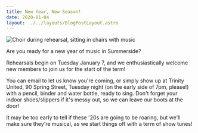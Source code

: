 ```yaml
---
title: New Year, New Season!
date: 2020-01-04
layout: ../../layouts/BlogPostLayout.astro
---
```

![](/images/20190115_202118.jpg "Choir during rehearsal, sitting in chairs with music")

Are you ready for a new year of music in Summerside?

Rehearsals begin on Tuesday January 7, and we enthusiastically welcome new members to join us for the start of the term!

You can email to let us know you're coming, or simply show up at Trinity United, 90 Spring Street, Tuesday night (on the early side of 7pm, please!) with a pencil, binder and water bottle, ready to sing. Don't forget your indoor shoes/slippers if it's messy out, so we can leave our boots at the door!

It may be too early to tell if these '20s are going to be roaring, but we'll make sure they're musical, as we start things off with a term of show tunes!